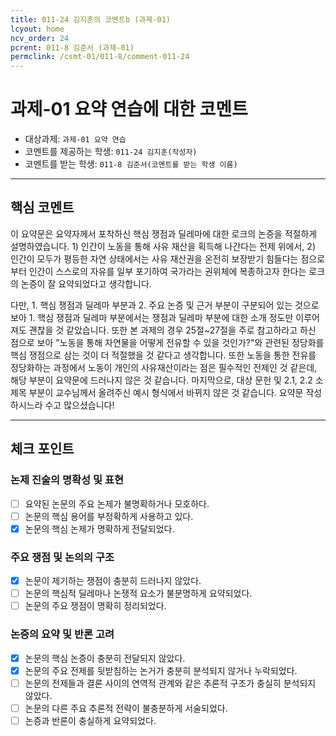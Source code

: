 ```yaml
---
title: 011-24 김지훈의 코멘트b (과제-01) 
lcyout: home
ncv_order: 24
pcrent: 011-8 김준서 (과제-01)
permclink: /csmt-01/011-8/comment-011-24
---
```


# 과제-01 요약 연습에 대한 코멘트

- 대상과제: `과제-01 요약 연습`
- 코멘트를 제공하는 학생: `011-24 김지훈(작성자)` 
- 코멘트를 받는 학생: `011-8 김준서(코멘트를 받는 학생 이름)` 

---

## 핵심 코멘트

이 요약문은 요약자께서 포착하신 핵심 쟁점과 딜레마에 대한 로크의 논증을 적절하게 설명하였습니다. 1) 인간이 노동을 통해 사유 재산을 획득해 나간다는 전제 위에서, 2) 인간이 모두가 평등한 자연 상태에서는 사유 재산권을 온전히 보장받기 힘들다는 점으로부터 인간이 스스로의 자유를 일부 포기하여 국가라는 권위체에 복종하고자 한다는 로크의 논증이 잘 요약되었다고 생각합니다. 

다만, 1. 핵심 쟁점과 딜레마 부분과 2. 주요 논증 및 근거 부분이 구분되어 있는 것으로 보아 1. 핵심 쟁점과 딜레마 부분에서는 쟁점과 딜레마 부분에 대한 소개 정도만 이루어져도 괜찮을 것 같았습니다. 또한 본 과제의 경우 25절~27절을 주로 참고하라고 하신 점으로 보아 "노동을 통해 자연물을 어떻게 전유할 수 있을 것인가?"와 관련된 정당화를 핵심 쟁점으로 삼는 것이 더 적절했을 것 같다고 생각합니다. 또한 노동을 통한 전유를 정당화하는 과정에서 노동이 개인의 사유재산이라는 점은 필수적인 전제인 것 같은데, 해당 부분이 요약문에 드러나지 않은 것 같습니다. 마지막으로, 대상 문헌 및 2.1, 2.2 소제목 부분이 교수님께서 올려주신 예시 형식에서 바뀌지 않은 것 같습니다. 요약문 작성하시느라 수고 많으셨습니다!


---

## 체크 포인트

### 논제 진술의 명확성 및 표현  
- [ ] 요약된 논문의 주요 논제가 불명확하거나 모호하다.  
- [ ] 논문의 핵심 용어를 부정확하게 사용하고 있다.  
- [x] 논문의 핵심 논제가 명확하게 전달되었다.  

### 주요 쟁점 및 논의의 구조  
- [x] 논문이 제기하는 쟁점이 충분히 드러나지 않았다.  
- [ ] 논문의 핵심적 딜레마나 논쟁적 요소가 불분명하게 요약되었다.  
- [ ] 논문의 주요 쟁점이 명확히 정리되었다.  

### 논증의 요약 및 반론 고려  
- [x] 논문의 핵심 논증이 충분히 전달되지 않았다.  
- [x] 논문의 주요 전제를 뒷받침하는 논거가 충분히 분석되지 않거나 누락되었다.  
- [ ] 논문의 전제들과 결론 사이의 연역적 관계와 같은 추론적 구조가 충실히 분석되지 않았다.  
- [ ] 논문의 다른 주요 추론적 전략이 불충분하게 서술되었다.
- [ ] 논증과 반론이 충실하게 요약되었다. 